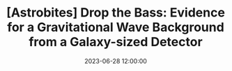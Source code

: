 ---
layout: externalpost
title: "[Astrobites] Drop the Bass: Evidence for a Gravitational Wave Background from a Galaxy-sized Detector"
date: 2023-06-28 12:00:00
description: In eight new papers, the North American Nanohertz Observatory for Gravitational waves (NANOGrav) presents evidence for a gravitational wave background. In this bite, we provide an overview of their results and their implications
tags:
categories: astrobites
redirect_url: https://astrobites.org/2023/06/28/drop-the-bass-evidence-for-a-gravitational-wave-background-from-a-galaxy-sized-detector/
publication_name: "Astrobites"
publication_url: "https://www.astrobites.org/"
---